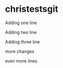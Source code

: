 # christestsgit

Adding one line

Adding two line

Adding three line

more changes

even more lines
